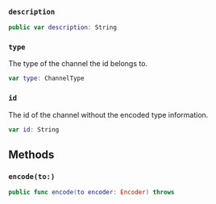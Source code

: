 
### `description`

``` swift
public var description: String 
```

### `type`

The type of the channel the id belongs to.

``` swift
var type: ChannelType 
```

### `id`

The id of the channel without the encoded type information.

``` swift
var id: String 
```

## Methods

### `encode(to:)`

``` swift
public func encode(to encoder: Encoder) throws 

